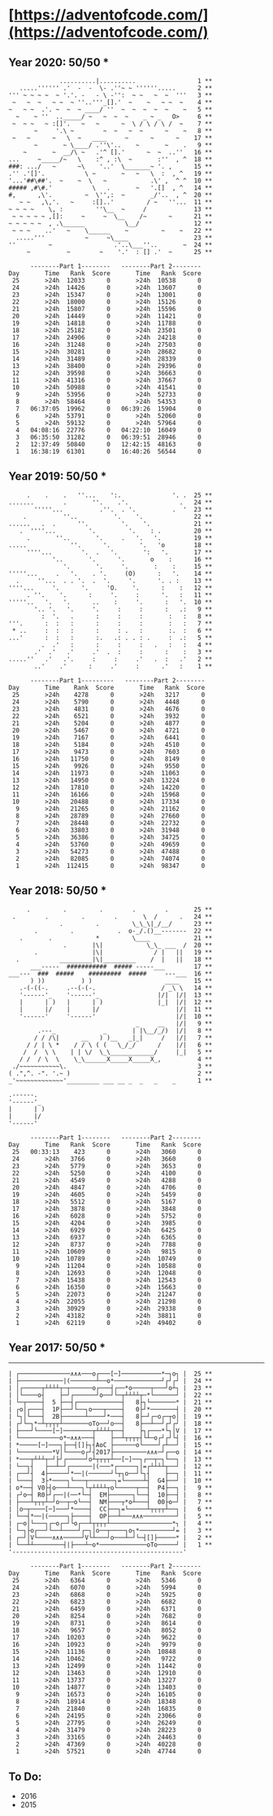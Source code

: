 # [https://adventofcode.com/](https://adventofcode.com/)

## Year 2020: 50/50 \*

                  ..........|..........                 1 **
       .....'''''' .'  -  -  \- .''~ ~ ''''''.....      2 **
    ''' ~ ~ ~ ~  ~ '.'. -   - \ -'':  ~ ~   ~  ~  '''   3 **
     ~   ~  ~   ~ ~  ~ ''..'''_[].'  ~    ~   ~ ~  ~    4 **
    ~   ~ ~  .'. ~  ~  ~ ____/ ''  ~  ~  ~  ~  ~    ~   5 **
      ~    ~ ''  .._____/ ~   ~  ~  ~    _ ~ _   O>     6 **
     ~  ~ ~   ~ :[]'.   ~   ~      ~  \ / \ / \ /  ~    7 **
           ~     '.\ ~        ~  ~   ~  ~      ~    ~   8 **
     ~   ~      ~   \  ~   ____     ~      ~      ~    17 **
           ~       ~ \____/ .''\'..    ~       ~    .   9 **
        ~       ~  __/\ ~   .'^ [].'      ~  ~  ..''   16 **
    ...     ~_____/~   \    :^ , :\  ~       :''  , ^  18 **
    ###: .../   ~      ~\    '..'  \_______~ '. ,      15 **
    .'' .'[]'.           \ ~       ~   ~   \  :  , ^   19 **
    '...'##\##'.  ~    ~  \   ~            .\' ,  ^ ^  10 **
    ##### ,#\#.'           \   .       ~   '.[]  , ^   14 **
    #,      ,\'.         ~  \'',:  ~       _/'..  , ^  20 **
       ~ ~   ,\,'.   ~     :[]..'         / ~   ''...  11 **
    ~ ~ ~ ~    \, :         ''\__  ~     /             13 **
     ~ ~ ~ ~ ~ ,[]:     ~     ~  \__    /~      ~      21 **
    ~ ~ ~ ~ ~  , .\______           \__/               12 **
     ~ ~ ~    ..'   ~    \______    ~         ~    ~   22 **
      .....'''           ~     ~\____                  23 **
    ''         ~                 .'..\___''..       ~  24 **
         ~          ~        ~    '.'  : [] .'  ~      25 **

          --------Part 1--------   --------Part 2--------
    Day       Time   Rank  Score       Time   Rank  Score
     25       >24h  12033      0       >24h  10538      0
     24       >24h  14426      0       >24h  13607      0
     23       >24h  15347      0       >24h  13001      0
     22       >24h  18000      0       >24h  15126      0
     21       >24h  15807      0       >24h  15596      0
     20       >24h  14449      0       >24h  11421      0
     19       >24h  14818      0       >24h  11788      0
     18       >24h  25182      0       >24h  23501      0
     17       >24h  24906      0       >24h  24218      0
     16       >24h  31248      0       >24h  27503      0
     15       >24h  30281      0       >24h  28682      0
     14       >24h  31489      0       >24h  28339      0
     13       >24h  38400      0       >24h  29396      0
     12       >24h  39598      0       >24h  36663      0
     11       >24h  41316      0       >24h  37667      0
     10       >24h  50988      0       >24h  41541      0
      9       >24h  53956      0       >24h  52733      0
      8       >24h  58464      0       >24h  54353      0
      7   06:37:05  19962      0   06:39:26  15904      0
      6       >24h  53791      0       >24h  52060      0
      5       >24h  59132      0       >24h  57964      0
      4   04:08:16  22776      0   04:22:10  16049      0
      3   06:35:50  31282      0   06:39:51  28946      0
      2   12:37:49  50840      0   12:42:15  48163      0
      1   16:38:19  61301      0   16:40:26  56544      0

## Year 2019: 50/50 \*

         .    .    .   ''...    ':.              '. .  25 **
    .......        .       ''.    .'.              .   24 **
           '''''...          .''.  . '.          .  '  23 **
        .          ''..          '.    '.              22 **
    ......   .  .      ''.         '.    '.            21 **
       .  ''''...         '.         '.    : .         20 **
         .       ''..       '.     .   '.   '.         19 **
    .....            ''.      '.        '.   'o        18 **
         ''''...        '.  .   '.       ':   '.       17 **
                '..       '.      '.       o    :      16 **
                   '.       '.     '.       :    :     15 **
    '''''...     .   '.    . '.     (O)      :   '.    14 **
      .     ''...  . . '.  .  '.     '.      '. . :    13 **
    ''''...     '.      '.     'O.    '.      :    :   12 **
         . ''.    '.      :     '.     :      '.   :   11 **
    '''''..   '.   '.      ..    :     '.      :   '.  10 **
           '.. '.   '.     '.     :     :      :   .:   9 **
             :  '.   .      :     :     :       :   :   8 **
    '''.      :  :   :      :     :     :       :   :   7 **
     * ..     :  :   :      :     : .   :       :.  :   6 **
    ...'      :  :   :      :.   .: . . : .     :  .:   5 **
             .  .'   :      :     :     :   .   :   :   4 **
           .'  .'   .'     .'  .  :     :      :    :   3 **
    .....''   .'   .'.     :     :     .'   .  :   .'   2 **
           ..'    .'      :     .'     :      .'   :    1 **

          --------Part 1---------   --------Part 2--------
    Day       Time    Rank  Score       Time   Rank  Score
     25       >24h    4278      0       >24h   3217      0
     24       >24h    5790      0       >24h   4448      0
     23       >24h    4831      0       >24h   4676      0
     22       >24h    6521      0       >24h   3932      0
     21       >24h    5204      0       >24h   4877      0
     20       >24h    5467      0       >24h   4721      0
     19       >24h    7167      0       >24h   6441      0
     18       >24h    5184      0       >24h   4510      0
     17       >24h    9473      0       >24h   7603      0
     16       >24h   11750      0       >24h   8149      0
     15       >24h    9926      0       >24h   9550      0
     14       >24h   11973      0       >24h  11063      0
     13       >24h   14950      0       >24h  13224      0
     12       >24h   17810      0       >24h  14220      0
     11       >24h   16166      0       >24h  15968      0
     10       >24h   20488      0       >24h  17334      0
      9       >24h   21265      0       >24h  21162      0
      8       >24h   28789      0       >24h  27660      0
      7       >24h   28448      0       >24h  22732      0
      6       >24h   33803      0       >24h  31948      0
      5       >24h   36386      0       >24h  34725      0
      4       >24h   53760      0       >24h  49659      0
      3       >24h   54273      0       >24h  47488      0
      2       >24h   82085      0       >24h  74074      0
      1       >24h  112415      0       >24h  98347      0

## Year 2018: 50/50 \*

         .         .         .        .        .       25 **
     .        .         .        .       \  /      .   24 **
                  .         .         \_\_\|_/__/      23 **
           .         .            .  o-_/.()__-------  22 **
       .       .            *         \____            21 **
                   .       |\|            \_\_ ___  /  20 **
           .               |\|              / |   ||   19 **
      .           _________|\|_________    /  |   ||   18 **
          ___-----  ###########  ##### -----___        17 **
    ___---  ###  #####    #########  #####     ---___  16 **
          ) ))          ) )                    ____    15 **
       .-(-((-.     .--(-(-.                  / _\ \   14 **
       '------'_    '------'_                |/|  |/|  13 **
       |      | )   |      | )               |_|  |/|  12 **
       |      |/    |      |/                     |/|  11 **
       '------'     '------'                      |/|  10 **
                                       _     __   |/|   9 **
            .---_             _       | |\__/_/)  |/|   8 **
           / / /\|      __   ) )__   _|_|     /   |/|   7 **
         / / | \ *    / / \ ( (   \_/_/      /    |/|   6 **
        /  /  \ \    | | \/  \_\____________/     |_|   5 **
       / /  / \  \    \_\______X_____X_____X_,          4 **
     ./~~~~~~~~~~~\.                                    3 **
    ( .",^. -". '.~ )                                   2 **
    _'~~~~~~~~~~~~~'_________ ___ __ _  _   _    _      1 **

    .------.
    '------'_
    |      | )
    |      |/
    '------'

          --------Part 1--------   --------Part 2--------
    Day       Time   Rank  Score       Time   Rank  Score
     25   00:33:13    423      0       >24h   3060      0
     24       >24h   3766      0       >24h   3660      0
     23       >24h   5779      0       >24h   3653      0
     22       >24h   5250      0       >24h   4100      0
     21       >24h   4549      0       >24h   4288      0
     20       >24h   4847      0       >24h   4706      0
     19       >24h   4605      0       >24h   5459      0
     18       >24h   5512      0       >24h   5167      0
     17       >24h   3878      0       >24h   3848      0
     16       >24h   6028      0       >24h   5752      0
     15       >24h   4204      0       >24h   3985      0
     14       >24h   6929      0       >24h   6425      0
     13       >24h   6937      0       >24h   6365      0
     12       >24h   8737      0       >24h   7788      0
     11       >24h  10609      0       >24h   9815      0
     10       >24h  10789      0       >24h  10749      0
      9       >24h  11204      0       >24h  10588      0
      8       >24h  12693      0       >24h  12048      0
      7       >24h  15438      0       >24h  12543      0
      6       >24h  16350      0       >24h  15663      0
      5       >24h  22073      0       >24h  21247      0
      4       >24h  22055      0       >24h  21298      0
      3       >24h  30929      0       >24h  29338      0
      2       >24h  43182      0       >24h  38811      0
      1       >24h  62119      0       >24h  49402      0

## Year 2017: 50/50 \*

---

    | ┌──────────────∧∧∧───o┌───[─]───────────*─┐o┐ |  25 **
    | ├────────────|(───────┴──o*─────────────┘┌┘┌┘ |  24 **
    | │┌─────┬┴┴┴┴┬─┬──────o┌───┤┌──*o─────┬───┘o┴┐ |  23 **
    | │└────o┤    ├─┘┌──────┘o──┘└─┬┴┴┴┴┬─*└──────┘ |  22 **
    | └─┬────┤  5 ├──┤┌────────────┤   8├┐└───────* |  21 **
    | ┌o│┌───┤  1P├──┘└──┐o───┬────┤   0├┘*───────┤ |  20 **
    | └┐│└───┤  2B├──────┴────┘*───┤   8├─┘┌─o┌─┬o│ |  19 **
    | ┌┘└─┐*─┴┬┬┬┬┴───────oTo──┘o──┤   8├──┴──┘┌┘┌┘ |  18 **
    | ├───┘└────[─]────────┬┴┴┴┴┬──┤    ├┐┌───*└┐│V |  17 **
    | └───────────o*─∧∧∧───┤    ├──┴┬┬┬┬┤└┴─o┌┘┌┘└┤ |  16 **
    | *─────[─]───┐├──┤[]├┐┤AoC ├──────o└────┘┌┴──┘ |  15 **
    | └─────────*V│└────o┌┘┤2017├─────────∧∧∧─┘┌──o |  14 **
    | *───┬┴┴┴┬─┘├┘┌─────┘o┴┬┬┬┬┴──[─]──┐┌──┬─┐└──┐ |  13 **
    | └──┐┤   ├──┴─┘┌──────|(───*┌─────┐│=┌┴┴┴┴┬──┘ |  12 **
    | ┌──┘┤  4├─────┘*──|(──────┘└┬┐o──┘└┐┤    ├──┐ |  11 **
    | └───┤  3├*────┐└───┬───────┐=└─────┴┤  G4├──┘ |  10 **
    | o*──┤ V0├┤o───┴───┐└┬┴┴┴┴┬o└─────┬──┤  P4├──┐ |   9 **
    | ┌┘o─┤ R0├┘┌──|(──*└─┤  EM├──────┐└──┤  10├──┤ |   8 **
    | ├───┴┬┬┬┴─┘o──┬─o└──┤  NM├───┬*o┴───┤  00├o─┘ |   7 **
    | │o─┬────[─]───┘*────┤  CC├──┐=└─────┴┬┬┬┬┴──┐ |   6 **
    | └──┤*──|(─────┐├────┤  OP├──┴───∧∧∧─────────┘ |   5 **
    | ┌─o│└───┐┌─o┌─┘└o┌──┴┬┬┬┬┴─────────────────*┐ |   4 **
    | └─┐├o┌──┘└──┴────┘┌─┐│o──┬────┐o┐*─────────┘= |   3 **
    | ┌─┘│V└────∧∧∧─────┘V└┴───┘o───┴─┘└─┤[]├─────* |   2 **
    | └──┴┴────────┤|├───┴─o*─────────────oTo─────┘ |   1 **
    '-----------------------------------------------'

          --------Part 1--------   --------Part 2--------
    Day       Time   Rank  Score       Time   Rank  Score
     25       >24h   6364      0       >24h   5346      0
     24       >24h   6070      0       >24h   5994      0
     23       >24h   6868      0       >24h   5925      0
     22       >24h   6823      0       >24h   6682      0
     21       >24h   6459      0       >24h   6371      0
     20       >24h   8254      0       >24h   7682      0
     19       >24h   8731      0       >24h   8614      0
     18       >24h   9657      0       >24h   8052      0
     17       >24h  10203      0       >24h   9622      0
     16       >24h  10923      0       >24h   9979      0
     15       >24h  11136      0       >24h  10848      0
     14       >24h  10462      0       >24h   9722      0
     13       >24h  12499      0       >24h  11442      0
     12       >24h  13463      0       >24h  12910      0
     11       >24h  13737      0       >24h  13227      0
     10       >24h  14877      0       >24h  13403      0
      9       >24h  16573      0       >24h  16105      0
      8       >24h  18914      0       >24h  18348      0
      7       >24h  21840      0       >24h  16835      0
      6       >24h  24195      0       >24h  23066      0
      5       >24h  27795      0       >24h  26249      0
      4       >24h  31479      0       >24h  28223      0
      3       >24h  33165      0       >24h  24463      0
      2       >24h  47369      0       >24h  40228      0
      1       >24h  57521      0       >24h  47744      0

## To Do:

- 2016
- 2015
